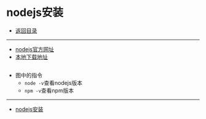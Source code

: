 # nodejs安装

- [返回目录](./README.md)

---

- [nodejs官方网址](https://nodejs.org/en/)
- [本地下载地址](https://media.huhuiyu.top/download/node-v18.12.1-x64.msi)

<section class="img-flex-box" >
  <section><img  src="../../images/webfront/nodejs/nodejs-0001.png" alt=""></section>
  <section><img  src="../../images/webfront/nodejs/nodejs-0002.png" alt=""></section>
  <section><img  src="../../images/webfront/nodejs/nodejs-0003.png" alt=""></section>
  <section><img  src="../../images/webfront/nodejs/nodejs-0004.png" alt=""></section>
  <section><img  src="../../images/webfront/nodejs/nodejs-0005.png" alt=""></section>
  <section><img  src="../../images/webfront/nodejs/nodejs-0006.png" alt=""></section>
  <section><img  src="../../images/webfront/nodejs/nodejs-0007.png" alt=""></section>
  <section><img  src="../../images/webfront/nodejs/nodejs-0008.png" alt=""></section>
  <section><img  src="../../images/webfront/nodejs/nodejs-0009.png" alt=""></section>
  <section><img  src="../../images/webfront/nodejs/nodejs-0010.png" alt=""></section>
  <section><img  src="../../images/webfront/nodejs/nodejs-0011.png" alt=""></section>
  <section><img  src="../../images/webfront/nodejs/nodejs-0012.png" alt=""></section>
</section>

- 图中的指令
  - `node -v`查看nodejs版本
  - `npm -v`查看npm版本

---

- [nodejs安装](#nodejs安装)

<!-- js处理背景和css样式 -->
<script type="module" src="https://huhuiyu.top/js/github.js"></script>
